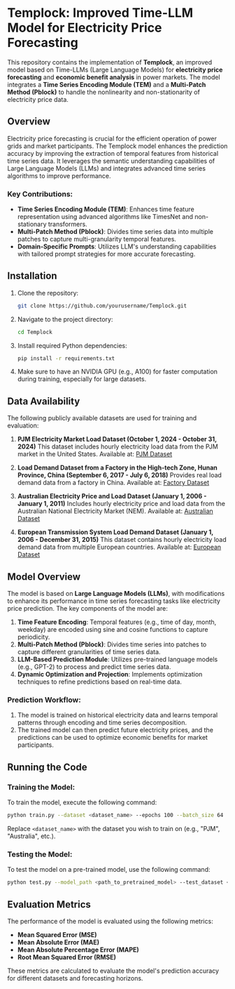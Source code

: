 # Templock: Improved Time-LLM Model for Electricity Price Forecasting

This repository contains the implementation of **Templock**, an improved model based on Time-LLMs (Large Language Models) for **electricity price forecasting** and **economic benefit analysis** in power markets. The model integrates a **Time Series Encoding Module (TEM)** and a **Multi-Patch Method (Pblock)** to handle the nonlinearity and non-stationarity of electricity price data.

## Overview

Electricity price forecasting is crucial for the efficient operation of power grids and market participants. The Templock model enhances the prediction accuracy by improving the extraction of temporal features from historical time series data. It leverages the semantic understanding capabilities of Large Language Models (LLMs) and integrates advanced time series algorithms to improve performance.

### Key Contributions:

* **Time Series Encoding Module (TEM)**: Enhances time feature representation using advanced algorithms like TimesNet and non-stationary transformers.
* **Multi-Patch Method (Pblock)**: Divides time series data into multiple patches to capture multi-granularity temporal features.
* **Domain-Specific Prompts**: Utilizes LLM's understanding capabilities with tailored prompt strategies for more accurate forecasting.

## Installation

1. Clone the repository:

   ```bash
   git clone https://github.com/yourusername/Templock.git
   ```

2. Navigate to the project directory:

   ```bash
   cd Templock
   ```

3. Install required Python dependencies:

   ```bash
   pip install -r requirements.txt
   ```

4. Make sure to have an NVIDIA GPU (e.g., A100) for faster computation during training, especially for large datasets.

## Data Availability

The following publicly available datasets are used for training and evaluation:

1. **PJM Electricity Market Load Dataset (October 1, 2024 - October 31, 2024)**
   This dataset includes hourly electricity load data from the PJM market in the United States.
   Available at: [PJM Dataset](https://dataminer2.pjm.com/list)

2. **Load Demand Dataset from a Factory in the High-tech Zone, Hunan Province, China (September 6, 2017 - July 6, 2018)**
   Provides real load demand data from a factory in China.
   Available at: [Factory Dataset](https://pan.baidu.com/s/1CxsQpifjTcPTCd74bMbyqw)

3. **Australian Electricity Price and Load Dataset (January 1, 2006 - January 1, 2011)**
   Includes hourly electricity price and load data from the Australian National Electricity Market (NEM).
   Available at: [Australian Dataset](https://pan.baidu.com/s/1LjLHqhu2YJjgjLEOcqI1XQ)

4. **European Transmission System Load Demand Dataset (January 1, 2006 - December 31, 2015)**
   This dataset contains hourly electricity load demand data from multiple European countries.
   Available at: [European Dataset](https://pan.baidu.com/s/14gnwMlWYimms3-DJKiyhUQ)

## Model Overview

The model is based on **Large Language Models (LLMs)**, with modifications to enhance its performance in time series forecasting tasks like electricity price prediction. The key components of the model are:

1. **Time Feature Encoding**: Temporal features (e.g., time of day, month, weekday) are encoded using sine and cosine functions to capture periodicity.
2. **Multi-Patch Method (Pblock)**: Divides time series into patches to capture different granularities of time series data.
3. **LLM-Based Prediction Module**: Utilizes pre-trained language models (e.g., GPT-2) to process and predict time series data.
4. **Dynamic Optimization and Projection**: Implements optimization techniques to refine predictions based on real-time data.

### Prediction Workflow:

1. The model is trained on historical electricity data and learns temporal patterns through encoding and time series decomposition.
2. The trained model can then predict future electricity prices, and the predictions can be used to optimize economic benefits for market participants.

## Running the Code

### Training the Model:

To train the model, execute the following command:

```bash
python train.py --dataset <dataset_name> --epochs 100 --batch_size 64
```

Replace `<dataset_name>` with the dataset you wish to train on (e.g., "PJM", "Australia", etc.).

### Testing the Model:

To test the model on a pre-trained model, use the following command:

```bash
python test.py --model_path <path_to_pretrained_model> --test_dataset <dataset_name>
```

## Evaluation Metrics

The performance of the model is evaluated using the following metrics:

* **Mean Squared Error (MSE)**
* **Mean Absolute Error (MAE)**
* **Mean Absolute Percentage Error (MAPE)**
* **Root Mean Squared Error (RMSE)**

These metrics are calculated to evaluate the model's prediction accuracy for different datasets and forecasting horizons.


